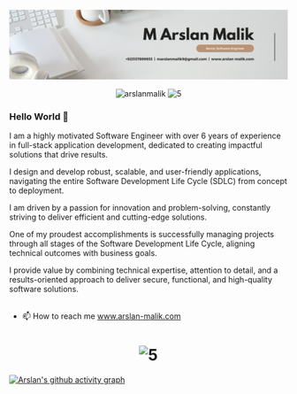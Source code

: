 <p align="left"> <img src="https://github.com/Malik7071/Malik7071/blob/main/Github_Header.jpg?raw=true" alt="arslanmalik" /> </p>
<p align="center">
   <img src="https://komarev.com/ghpvc/?username=Malik7071&label=Profile%20views&color=1f8bfa&style=flat" alt="arslanmalik" /> 
   <img src="https://img.shields.io/badge/Rating-★★★★★-brightgreen" alt="5" /> 
</p>

### Hello World :wave:
I am a highly motivated Software Engineer with over 6 years of experience in full-stack application development, dedicated to creating impactful solutions that drive results.

I design and develop robust, scalable, and user-friendly applications, navigating the entire Software Development Life Cycle (SDLC) from concept to deployment.

I am driven by a passion for innovation and problem-solving, constantly striving to deliver efficient and cutting-edge solutions.

One of my proudest accomplishments is successfully managing projects through all stages of the Software Development Life Cycle, aligning technical outcomes with business goals.

I provide value by combining technical expertise, attention to detail, and a results-oriented approach to deliver secure, functional, and high-quality software solutions.<br>
<br>
- 📫 How to reach me www.arslan-malik.com
<h1></h1>

<h1 align="center">
  <img src="https://img.shields.io/badge/Github_Statistics-black?style=for-the-badge&logo=github" alt="5" /> 
</h1>

<p>
   
[![Arslan's github activity graph](https://github-readme-activity-graph.vercel.app/graph?username=Malik7071&theme=github-compact&bg_color=243b55)](https://github.com/ashutosh00710/github-readme-activity-graph)
</p> 
